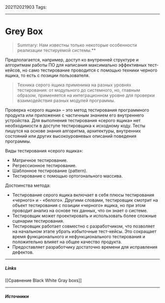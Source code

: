 202112021903
Tags:
___
# Grey Box

>Summary: Нам известны только некоторые особенности реализации тестируемой системы.**

Предполагается, например, доступ ко внутренней структуре и алгоритмам работы ПО для написания максимально эффективных тест-кейсов, но само тестирование проводится с помощью техники черного ящика, то есть с позиции пользователя.

>Техника серого ящика применима на разных уровнях тестирования: от модульного до системного, но, главным образом, применяется на интеграционном уровне для проверки взаимодействия разных модулей программы.

Проверка «серого ящика» – это метод тестирования программного продукта или приложения с частичным знанием его внутреннего устройства. Для выполнения тестирования «серого ящика» нет необходимости в доступе тестировщика к исходному коду. Тесты пишутся на основе знания алгоритма, архитектуры, внутренних состояний или других высокоуровневых описаний поведения программы.

Виды тестирования «серого ящика»:

-   Матричное тестирование.
-   Регрессионное тестирование.
-   Шаблонное тестирование (pattern).
-   Тестирование с помощью ортогонального массива.

Достоинства метода:

- Тестирование серого ящика включает в себя плюсы тестирования «черного» и - «белого». Другими словами, тестировщик смотрит на объект тестирования с позиции «черного» ящика, но при этом проводит анализ на основе тех данных, что он знает о системе.
- Тестировщик может проектировать и использовать более сложные сценарии тестирования.
- Тестировщик работает совместно с разработчиком, что позволяет на начальном этапе убрать избыточные тест-кейсы. Это сокращает время функционального и нефункционального тестирования и положительно влияет на общее качество продукта.
- Предоставляет разработчику достаточно времени для исправления дефектов.



___
##### Links
[[Сравнение Black White Gray boxs]]

---
##### Источники
